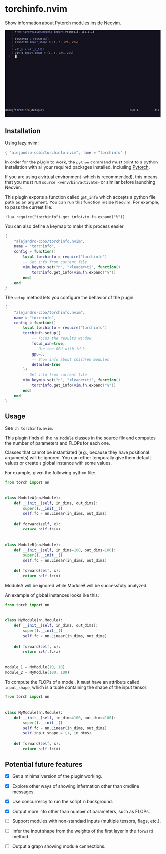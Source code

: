 # torchinfo.nvim

Show information about Pytorch modules inside Neovim.

![sample](./samples/sample.gif)

## Installation

Using lazy.nvim:

```lua
{ "alejandro-cobo/torchinfo.nvim", name = "torchinfo" }
```

In order for the plugin to work, the ```python``` command must point to a python
installation with all your required packages installed, including
[Pytorch](https://pytorch.org/).

If you are using a virtual environment (which is recommended), this means that
you must run ```source <venv/bin/activate>``` or similar before launching Neovim.

This plugin exports a function called ```get_info``` which accepts a python file
path as an argument. You can run this function inside Neovim. For example, to
pass the current file:

```
:lua require("torchinfo").get_info(vim.fn.expand("%"))
```

You can also define a keymap to make this process easier:

```lua
{
    "alejandro-cobo/torchinfo.nvim",
    name = "torchinfo",
    config = function()
        local torchinfo = require("torchinfo")
        -- Get info from current file
        vim.keymap.set("n", "<leader>ti", function()
            torchinfo.get_info(vim.fn.expand("%"))
        end)
    end
}
```

The ```setup``` method lets you configure the behavior of the plugin:

```lua
{
    "alejandro-cobo/torchinfo.nvim",
    name = "torchinfo",
    config = function()
        local torchinfo = require("torchinfo")
        torchinfo.setup({
            -- Focus the results window
            focus_win=true,
            -- Use the GPU with id 0
            gpu=0,
            -- Show info about children modules
            detailed=true
        })
        -- Get info from current file
        vim.keymap.set("n", "<leader>ti", function()
            torchinfo.get_info(vim.fn.expand("%"))
        end)
    end
}
```

## Usage

See ```:h torchinfo.nvim```.

This plugin finds all the ```nn.Module``` classes in the source file and
computes the number of parameters and FLOPs for each one.

Classes that cannot be instantiated (e.g., because they have positional
arguments) will be ignored. You can either temporally give them default
values or create a global instance with some values.

For example, given the following python file:

```python
from torch import nn


class ModuleA(nn.Module):
    def __init__(self, in_dims, out_dims):
        super().__init__()
        self.fc = nn.Linear(in_dims, out_dims)

    def forward(self, x):
        return self.fc(x)


class ModuleB(nn.Module):
    def __init__(self, in_dims=100, out_dims=100):
        super().__init__()
        self.fc = nn.Linear(in_dims, out_dims)

    def forward(self, x):
        return self.fc(x)
```

ModuleA will be ignored while ModuleB will be successfully analyzed.

An example of global instances looks like this:

```python
from torch import nn


class MyModule(nn.Module):
    def __init__(self, in_dims, out_dims):
        super().__init__()
        self.fc = nn.Linear(in_dims, out_dims)

    def forward(self, x):
        return self.fc(x)


module_1 = MyModule(10, 10)
module_2 = MyModule(100, 100)
```

To compute the FLOPs of a model, it must have an attribute called
```input_shape```, which is a tuple containing the shape of the input
tensor:

```python
from torch import nn


class MyModule(nn.Module):
    def __init__(self, in_dims=100, out_dims=100):
        super().__init__()
        self.fc = nn.Linear(in_dims, out_dims)
        self.input_shape = (1, in_dims)

    def forward(self, x):
        return self.fc(x)
```

## Potential future features

- [x] Get a minimal version of the plugin working.
- [x] Explore other ways of showing information other than cmdline messages.
- [x] Use concurrency to run the script in background.
- [x] Output more info other than number of parameters, such as FLOPs.
- [ ] Support modules with non-standard inputs (multiple tensors, flags, etc.).
- [ ] Infer the input shape from the weights of the first layer in the
      ```forward``` method.
- [ ] Output a graph showing module connections.

